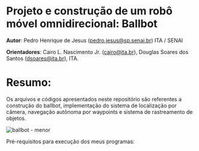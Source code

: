 # Projeto e construção de um robô móvel omnidirecional: Ballbot

**Autor**: Pedro Henrique de Jesus (pedro.jesus@sp.senai.br) ITA / SENAI

**Orientadores**: Cairo L. Nascimento Jr. (cairo@ita.br), Douglas Soares dos Santos (dsoares@ita.br), ITA.

# Resumo:

Os arquivos e códigos apresentados neste repositório são referentes a construção do ballbot, implementação do sistema de localização por câmera, navegação autônoma por waypoints e sistema de rastreamento de objetos. 

![ballbot - menor](https://user-images.githubusercontent.com/3063514/115997235-d588a600-a5b8-11eb-87ae-f8e5373d7077.png)



Pré-requisitos para execução dos meus programas:
